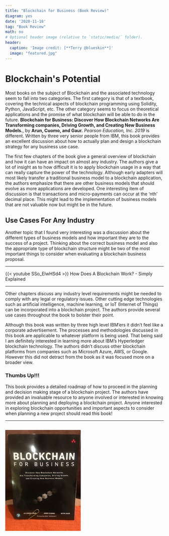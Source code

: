```yaml
---
title: "Blockchain for Business (Book Review)"
diagram: yes
date: '2020-11-18'
tag: "Book Review"
math: no
# Optional header image (relative to `static/media/` folder).
header:
  caption: 'Image credit: [**Terry @blueskin**]'
  image: "featured.jpg"
---
```

# Blockchain's Potential

Most books on the subject of Blockchain and the associated technology seem to fall into two categories.  The first category is that of a textbook, covering the technical aspects of blockchain programming using Solidity, Python, JavaScript, etc.  The other category seems to focus on theoretical applications and the promise of what blockchain will be able to do in the future.  **Blockchain for Business: Discover How Blockchain Networks Are Transforming companies, Driving Growth, and Creating New Business Models.**, by **Arun, Cuomo, and Gaur.** *Pearson Education, Inc. 2019* is different.  Written by three very senior people from IBM, this book provides an excellent discussion about how to actually plan and design a blockchain strategy for any business use case.

The first few chapters of the book give a general overview of blockchain and how it can have an impact on almost any industry.  The authors give a lot of insight as to how difficult it is to apply blockchain usage in a way that can really capture the power of the technology.  Although early adapters will most likely transfer a traditional business model to a blockchain application, the authors emphasize that there are other business models that should evolve as more applications are developed. One interesting item of discussion is that transactions and micro-payments can occur at the ‘nth’ decimal place.  This might lead to the implementation of business models that are not valuable now but might be in the future. 

## Use Cases For Any Industry
Another topic that I found very interesting was a discussion about the different types of business models and how important they are to the success of a project.  Thinking about the correct business model and also the appropriate type of blockchain structure might be two of the most important things to consider when evaluating a blockchain business proposal.

---
{{< youtube SSo_EIwHSd4 >}} How Does A Blockchain Work? - Simply Explained

---

Other chapters discuss any industry level requirements might be needed to comply with any legal or regulatory issues.  Other cutting edge technologies such as artificial intelligence, machine learning, or IoT (Internet of Things) can be incorporated into a blockchain project.  The authors provide several use cases throughout the book to bolster their point.

Although this book was written by three high level IBM’ers it didn’t feel like a corporate advertisement.  The processes and methodologies discussed in this book are applicable to whatever platform is being used.  That being said I am definitely interested in learning more about IBM’s Hyperledger blockchain technology.  The authors didn’t discuss other blockchain platforms from companies such as Microsoft Azure, AWS, or Google.  However this did not detract from the book as it was focused more on a broader view.

### Thumbs Up!!! 
This book provides a detailed roadmap of how to proceed in the planning and decision making stage of a blockchain project.  The authors have provided an invaluable resource to anyone involved or interested in knowing more about planning and deploying a blockchain project. Anyone interested in exploring blockchain opportunities and important aspects to consider when planning a new project should read this book!

---
![](block4biz_thumb.png)
---
